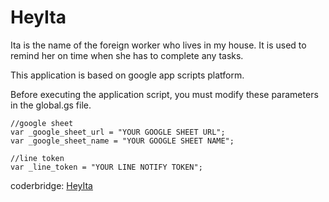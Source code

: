 # HeyIta
Ita is the name of the foreign worker who lives in my house. It is used to remind her on time when she has to complete any tasks.

This application is based on google app scripts platform.

Before executing the application script, you must modify these parameters in the global.gs file.

```
//google sheet
var _google_sheet_url = "YOUR GOOGLE SHEET URL";
var _google_sheet_name = "YOUR GOOGLE SHEET NAME";

//line token
var _line_token = "YOUR LINE NOTIFY TOKEN";
```

coderbridge: [HeyIta](https://ericapppool.coderbridge.io/2021/11/05/hey-ita/)

